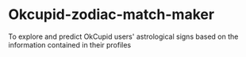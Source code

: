 # Okcupid-zodiac-match-maker
To explore and predict OkCupid users' astrological signs based on the information contained in their profiles
